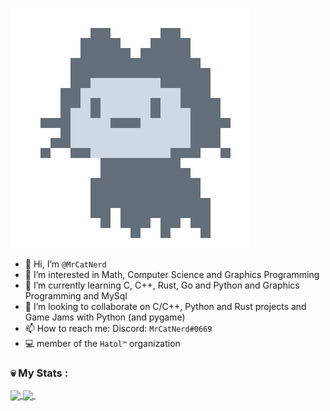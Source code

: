 ![](https://github.com/MrCatNerd/MrCatNerd/blob/main/assets/ghgif.gif)

- 👋 Hi, I’m `@MrCatNerd`
- 👀 I’m interested in Math, Computer Science and Graphics Programming
- 🌱 I’m currently learning C, C++, Rust, Go and Python and Graphics Programming and MySql
- 💞️ I’m looking to collaborate on C/C++, Python and Rust projects and Game Jams with Python (and pygame)
- 📫 How to reach me: Discord: `MrCatNerd#0669`
- 💻 member of the `Hatol™` organization

### 💀 My Stats :
<a href="https://github.com/MrCatNerd">
  <img align="center" src="https://github-readme-stats.vercel.app/api/top-langs/?username=mrcatnerd&theme=ayu-mirage&hide=css,html,markdown&langs_count=3" />
</a>
<a href="https://github.com/MrCatNerd">
  <img align="center" src="https://github-readme-stats.vercel.app/api?username=mrcatnerd&show_icons=true&count_private=true&line_height=27&theme=ayu-mirage" />
</a>
<img src="https://komarev.com/ghpvc/?username=MrCatNerd&style=flat-square&color=blue" alt=""/>

<!---
MrCatNerd/MrCatNerd is a ✨ special ✨ repository because its `README.md` (this file) appears on your GitHub profile.
You can click the Preview link to take a look at your changes.
--->
